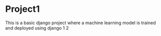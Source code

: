 # Project1
This is a basic django project where a machine learning model is trained and deployed using django
1
2
